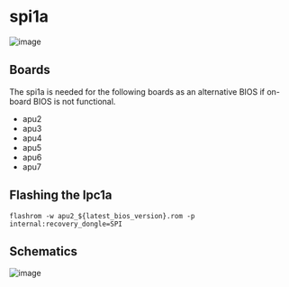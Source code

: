 # spi1a

![image](https://user-images.githubusercontent.com/18163327/134548760-8ed0f05b-66a5-41f6-9f8e-6654ae575674.png)

## Boards
The spi1a is needed for the following boards as an alternative BIOS if on-board BIOS is not functional.

  * apu2
  * apu3
  * apu4
  * apu5
  * apu6
  * apu7

## Flashing the lpc1a

`flashrom -w apu2_${latest_bios_version}.rom -p internal:recovery_dongle=SPI`

## Schematics
![image](https://user-images.githubusercontent.com/18163327/134549451-f96c0efa-2bb8-4f8f-b46a-61b3df992035.png)

